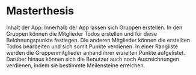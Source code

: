 # Masterthesis
Inhalt der App: Innerhalb der App lassen sich Gruppen erstellen. In den Gruppen können die Mitglieder Todos erstellen und für diese Belohnungspunkte festlegen. Die anderen Mitglieder können die erstellten Todos bearbeiten und sich somit Punkte verdienen. In einer Rangliste werden die Gruppenmitglieder anhand ihrer erzielten Punkte aufgelistet. Darüber hinaus können sich die Benutzer auch noch Auszeichnungen verdienen, indem sie bestimmte Meilensteine erreichen.
